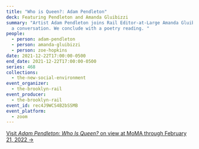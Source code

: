 ```yaml
---
title: "Who is Queen?: Adam Pendleton"
deck: Featuring Pendleton and Amanda Gluibizzi
summary: "Artist Adam Pendleton joins Rail Editor-at-Large Amanda Gluibizzi for
  a conversation. We conclude with a poetry reading. "
people:
  - person: adam-pendleton
  - person: amanda-gluibizzi
  - person: zoe-hopkins
date: 2021-12-22T17:00:00-0500
end_date: 2021-12-22T17:00:00-0500
series: 468
collections:
  - the-new-social-environment
event_organizer:
  - the-brooklyn-rail
event_producer:
  - the-brooklyn-rail
event_id: rec4J9WCS4B2bSSMB
event_platform:
  - zoom
---
```

[Visit *Adam Pendleton: Who Is Queen?* on view at MoMA through February 21, 2022 →](https://www.moma.org/calendar/exhibitions/5225?gclid=Cj0KCQiAk4aOBhCTARIsAFWFP9Hy7dJNvHTlsu5GSFDHckawVh6mVEy4tOpnw3w5-PMmXbsM95oYRA4aAt0lEALw_wcB&gclsrc=aw.ds)